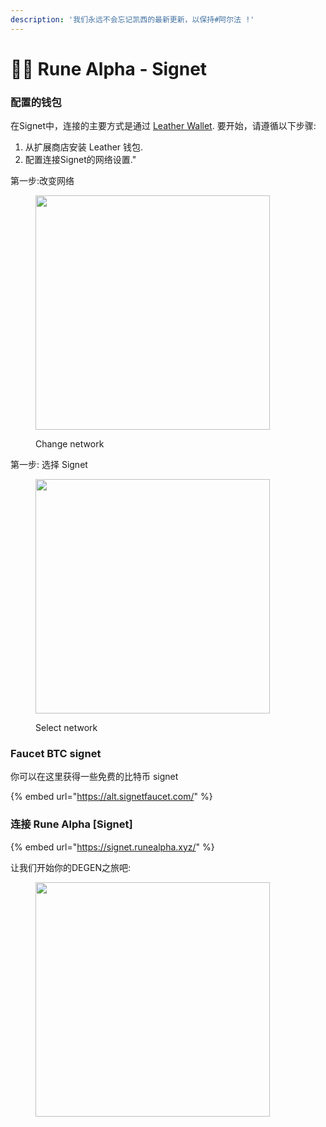 ```yaml
---
description: '我们永远不会忘记凯西的最新更新，以保持#阿尔法 !'
---
```


# 👨‍🔬 Rune Alpha - Signet

### 配置的钱包

在Signet中，连接的主要方式是通过 [Leather Wallet](https://chromewebstore.google.com/detail/leather/ldinpeekobnhjjdofggfgjlcehhmanlj). 要开始，请遵循以下步骤:

1. 从扩展商店安装 Leather 钱包.
2. 配置连接Signet的网络设置."

第一步:改变网络

<figure><img src="../.gitbook/assets/image (18).png" alt="" width="375"><figcaption><p>Change network</p></figcaption></figure>

第一步: 选择 Signet

<figure><img src="../.gitbook/assets/image (19).png" alt="" width="375"><figcaption><p>Select network</p></figcaption></figure>

### Faucet BTC signet

你可以在这里获得一些免费的比特币 signet

{% embed url="https://alt.signetfaucet.com/" %}

### 连接 Rune Alpha \[Signet]

{% embed url="https://signet.runealpha.xyz/" %}

让我们开始你的DEGEN之旅吧:

<figure><img src="../.gitbook/assets/image (21).png" alt="" width="375"><figcaption></figcaption></figure>
